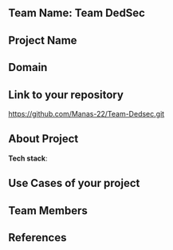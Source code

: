 ## Team Name: Team DedSec
## Project Name


## Domain



## Link to your repository
https://github.com/Manas-22/Team-Dedsec.git


## About Project








**Tech stack**:

 

## Use Cases of your project


## Team Members


## References
